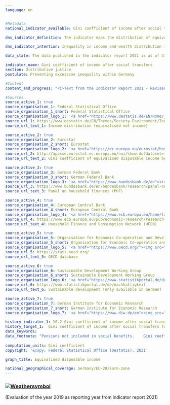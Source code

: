 ```yaml
---
language: en    


#Metadata    
national_indicator_available: Gini coefficient of income after social transfers    

dns_indicator_definition: The indicator maps the distribution of equivalised disposable income per capita using Gini coefficients.    

dns_indicator_intention: Inequality in income and wealth distribution is a generally accepted feature of a dynamic market economy. However, the income and wealth gap must remain moderate, and social inclusion must be guaranteed for all. By means of suitable framework conditions as well as the strategic redistribution of income through taxes and social benefits, the goal is to bring the Gini coefficient for equivalised disposable incomes below that of the EU-28 by 2030.    

data_state: The data published in the indicator report 2021 is as of 31.12.2020. The data shown on the DNS-Online-Platform is updated regularly, so that more current data may be available online than published in the indicator report 2021.    

indicator_name: Gini coefficient of income after social transfers    
section: Distributive justice    
postulate: Preventing excessive inequality within Germany    

#Content    
content_and_progress: "<i>Text from the Indicator Report 2021 - Revised translation</i><br><br>The Gini coefficient is a statistical measure of income inequality. It has a value between 0 and 1. If everyone had exactly the same income, the coefficient would be 0. If all of the income went to a single person – the situation of maximum inequality – it would have a value of 1. The smaller the Gini coefficient, the greater the equality in income distribution.<br><br>Equivalised income is a value derived from the total income of a household and the number and age of the people living on that income. With the help of an equivalence scale, the incomes are weighted according to household size and composition, as the shared use of living space and household appliances results in savings. With the equivalised income then allocated equally to each household member, it becomes possible to compare people’s incomes independently of age or household size. A household’s equivalised disposable income is the income, including social transfers, which remains after taxes and other deductions, and is therefore the income available for spending and saving. A distinction must be made between this measure and equivalised income before social transfers, which looks at disposable income without any possible welfare payments, such as unemployment benefit or housing assistance, or market income, which is calculated before taxes, social contributions and social benefits. In none of these ways of looking at income is a differentiation made between the sources of income, i.e. whether it takes the form of wages, rental income or capital gains.<br><br>The data used to calculate equivalised income come from the annual harmonised European statistics on income and living conditions (EU-SILC).<br><br>The wealth distribution figures are taken from the Household Finance and Consumption Survey (HFCS) conducted on an irregular basis by the European Central Bank. The fact that households with high incomes and/or extensive assets are under-represented in voluntary sample surveys is compensated for methodologically. Therefore, this methodology, the values for income as well as for assets in Germany can be compared with those in Europe or the euro area. Since no Gini coefficient is calculated for market income from the EU-SILC, data from the German Socio-Economic Panel (SOEP) held by the German Institute for Economic Research are used instead.<br><br>As in previous years, the Gini coefficient for equivalised disposable income in Germany for 2019 (0.297) is close to the value for the EU as a whole (0.307) and has remained stable. There are therefore no significant differences in income distribution to be discerned between Germany and Europe as a whole. At 0.297, the Gini coefficient for equivalised disposable income remains clearly below that for equivalised income before social benefits (0.352). As expected, the 2017 Gini coefficient for market income was higher, at 0.500. Social benefits, social insurance and taxes in Germany contribute considerably to reducing inequalities in disposable income.<br><br>Measured by the relevant Gini coefficients, the distribution of wealth in Germany, at 0.739 in 2017, is considerably less equal than that of income. In this context, virtually no change can be detected over time (2010: 0.758 and 2014: 0.762). The equivalent value for the euro area in 2017 was lower than Germany’s, at 0.695. However, the impression of above-average wealth inequality is qualified by several factors not covered by the Gini coefficient. For instance, the assessment of wealth does not take future pension entitlements into account. Moreover, Germany’s higher level of protection for tenants means that people here are more likely to rent rather than own their homes compared with other European countries."    

#Sources    
source_active_1: true
source_organisation_1: Federal Statistical Office
source_organisation_1_short: Federal Statistical Office
source_organisation_logo_1: '<a href="https://www.destatis.de/EN/Home/_node.html"><img src="https://g205sdgs.github.io/sdg-indicators/public/LogosEn/destatis.png" alt=" Federal Statistical Office" title="Click here to visit the homepage of the organization" style="border: transparent"/></a>'
source_url_1: https://www.destatis.de/EN/Themes/Society-Environment/Income-Consumption-Living-Conditions/Living-Conditions-Risk-Poverty/Tables/income-distribution-silc.html                        
source_url_text_1: Income distribution (equivalised net income)                        

source_active_2: true
source_organisation_2: Eurostat
source_organisation_2_short: Eurostat
source_organisation_logo_2: '<a href="https://ec.europa.eu/eurostat/home"><img src="https://g205sdgs.github.io/sdg-indicators/public/LogosEn/eurostat.png" alt=" Eurostat" title="Click here to visit the homepage of the organization" style="border: transparent"/></a>'
source_url_2: http://appsso.eurostat.ec.europa.eu/nui/show.do?dataset=ilc_di12c&lang=en                        
source_url_text_2: Gini coefficient of equivalised disposable income before social transfers (pensions excluded from social transfers)                        

source_active_3: true
source_organisation_3: German Federal Bank
source_organisation_3_short: German Federal Bank
source_organisation_logo_3: '<a href="https://www.bundesbank.de/en"><img src="https://g205sdgs.github.io/sdg-indicators/public/LogosEn/bundesbank.png" alt=" German Federal Bank" title="Click here to visit the homepage of the organization" style="border: transparent"/></a>'
source_url_3: https://www.bundesbank.de/en/bundesbank/research/panel-on-household-finances                        
source_url_text_3: Panel on household finances (PHF)                        

source_active_4: true
source_organisation_4: European Central Bank
source_organisation_4_short: European Central Bank
source_organisation_logo_4: '<a href="https://www.ecb.europa.eu/home/languagepolicy/html/index.en.html"><img src="https://g205sdgs.github.io/sdg-indicators/public/LogosEn/ezb.png" alt=" European Central Bank" title="Click here to visit the homepage of the organization" style="border: transparent"/></a>'
source_url_4: https://www.ecb.europa.eu/pub/economic-research/research-networks/html/researcher_hfcn.en.html                        
source_url_text_4: Household Finance and Consumption Network (HFCN)                        

source_active_5: true
source_organisation_5: Organisation for Economic Co-operation and Development
source_organisation_5_short: Organisation for Economic Co-operation and Development
source_organisation_logo_5: '<a href="https://www.oecd.org/"><img src="https://g205sdgs.github.io/sdg-indicators/public/LogosEn/oecd.png" alt=" Organisation for Economic Co-operation and Development" title="Click here to visit the homepage of the organization" style="border: transparent"/></a>'
source_url_5: https://stats.oecd.org/                        
source_url_text_5: OECD database                        

source_active_6: true
source_organisation_6: Sustainable Development Working Group
source_organisation_6_short: Sustainable Development Working Group
source_organisation_logo_6: '<a href="https://www.statistikportal.de/de/nachhaltigkeit"><img src="https://g205sdgs.github.io/sdg-indicators/public/LogosEn/vwgdl.png" alt=" Sustainable Development Working Group" title="Click here to visit the homepage of the organization" style="border: transparent"/></a>'
source_url_6: https://www.statistikportal.de/de/nachhaltigkeit                        
source_url_text_6: Sustainable development (only available in German)                        

source_active_7: true
source_organisation_7: German Institute for Economic Research
source_organisation_7_short: German Institute for Economic Research
source_organisation_logo_7: '<a href="https://www.diw.de/en"><img src="https://g205sdgs.github.io/sdg-indicators/public/LogosEn/diw.png" alt=" German Institute for Economic Research" title="Click here to visit the homepage of the organization" style="border: transparent"/></a>'    

history_indicator_1: 10.2 Gini coefficient of income after social transfers                    
history_target_1:  Gini coefficient of income after social transfers to be below the EU28 figure by 2030    
data_keywords:    
data_footnote: "Pensions not included in social benefits.    Gini coefficient of equivalised disposable income: EU 27 until 2009, EU 28 from 2010."    
    
computation_units: Gini coefficient    
copyright: '&copy; Federal Statistical Office (Destatis), 2021'    

graph_title: Equivalised disposable income    

national_geographical_coverage: Germany/EU-28/Euro-zone    
---    
```

<div>
  <div class="my-header">
    <h3>
      <a href="https://sustainabledevelopment-deutschland.github.io/en/status/"><img src="https://g205sdgs.github.io/sdg-indicators/public/Wettersymbole/Sonne.png" title="If the trend continues, the target value will be met or the difference between the target value and the current value will be less than 5&nbsp;%" alt="Weathersymbol" />
      </a>
    </h3>
  </div>
  <div class="my-header-note">
    <span> (Evaluation of the year 2019 as reporting year from indicator report 2021)</span>
  </div>
</div>